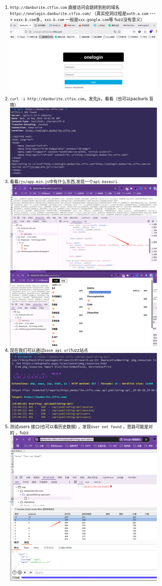 1. `http://danburite.ctfio.com` 直接访问会跳转到别的域名`https://onelogin.danburite.ctfio.com/`  （真实挖洞过程是`auth.a.com` ---> `xxxx.b.com`多，`xxx.b.com` 一般是`xxx.google.com`等 fuzz没有意义）![](media/Pasted%20image%2020250529030215.png)  
2. `curl -i http://danburite.ctfio.com`，发先js，看看（也可以packurls 盲猜）![](media/Pasted%20image%2020250529030126.png)  
3. 看看`/js/app.min.js`中有什么东西,发现一个`api-baseuri`![](media/Pasted%20image%2020250529030408.png)![](media/Pasted%20image%2020250529031001.png)    
4. 现在我们可以通过`base api url`fuzz站点![](media/Pasted%20image%2020250529030910.png)  
5. 测试users 接口(也可以看历史数据) ，发现`User not found` ，思路可能是对的 ，fuzz![](media/Pasted%20image%2020250529031228.png)![](media/Pasted%20image%2020250529031612.png)  ![](media/Pasted%20image%2020250529031624.png)    